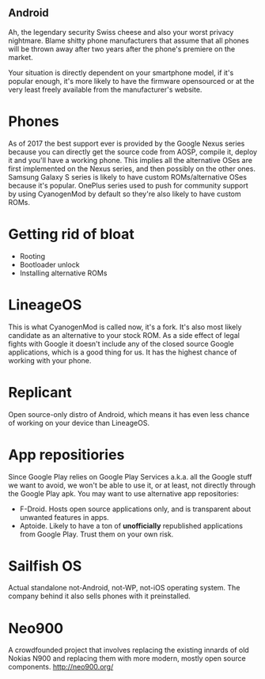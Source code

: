 ## Android

Ah, the legendary security Swiss cheese and also your worst privacy nightmare. Blame shitty phone manufacturers that assume that all phones will be thrown away after two years after the phone's premiere on the market. 

Your situation is directly dependent on your smartphone model, if it's popular enough, it's more likely to have the firmware opensourced or at the very least freely available from the manufacturer's website.

# Phones

As of 2017 the best support ever is provided by the Google Nexus series because you can directly get the source code from AOSP, compile it, deploy it and you'll have a working phone. This implies all the alternative OSes are first implemented on the Nexus series, and then possibly on the other ones. Samsung Galaxy S series is likely to have custom ROMs/alternative OSes because it's popular. OnePlus series used to push for community support by using CyanogenMod by default so they're also likely to have custom ROMs.

# Getting rid of bloat

- Rooting
- Bootloader unlock
- Installing alternative ROMs

# LineageOS

This is what CyanogenMod is called now, it's a fork. It's also most likely candidate as an alternative to your stock ROM. As a side effect of legal fights with Google it doesn't include any of the closed source Google applications, which is a good thing for us. It has the highest chance of working with your phone.

# Replicant

Open source-only distro of Android, which means it has even less chance of working on your device than LineageOS.

# App repositiories

Since Google Play relies on Google Play Services a.k.a. all the Google stuff we want to avoid, we won't be able to use it, or at least, not directly through the Google Play apk. You may want to use alternative app repositories:

- F-Droid. Hosts open source applications only, and is transparent about unwanted features in apps. 
- Aptoide. Likely to have a ton of **unofficially** republished applications from Google Play. Trust them on your own risk.

# Sailfish OS

Actual standalone not-Android, not-WP, not-iOS operating system. The company behind it also sells phones with it preinstalled.

# Neo900

A crowdfounded project that involves replacing the existing innards of old Nokias N900 and replacing them with more modern, mostly open source components. http://neo900.org/